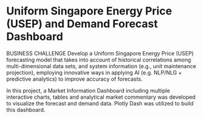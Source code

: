 # Uniform Singapore Energy Price (USEP) and Demand Forecast Dashboard

BUSINESS CHALLENGE 
Develop a Uniform Singapore Energy Price (USEP) forecasting model that takes into account of historical correlations among multi-dimensional data sets, and system information (e.g., unit maintenance projection), employing innovative ways in applying AI (e.g. NLP/NLG + predictive analytics) to improve accuracy of forecasts. 

In this project, a Market Information Dashboard including multiple interactive charts, tables and analytical market commentary was developed to visualize the forecast and demand data. Plotly Dash was utilized to build this dashboard.

